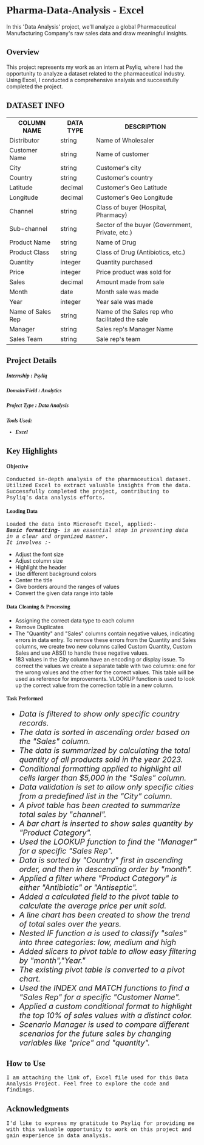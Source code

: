 <h1 style="font-family:verdana;">Pharma-Data-Analysis - Excel</h1> 
  <p>In this 'Data Analysis' project, we'll analyze a global Pharmaceutical     
     Manufacturing Company's raw sales data and draw meaningful insights.</p>
	
<h2 style="font-family:verdana;">Overview</h2>
  <p>This project represents my work as an intern at Psyliq, where I had the 
     opportunity to analyze a dataset related to the pharmaceutical industry. Using Excel, I conducted a 
     comprehensive analysis and successfully completed the project.</p>
	
<h2 style="font-family:verdana;">DATASET INFO</h2>
<div class="w3-container">
	<table class="w3-table-all w3-card-4">
		    <tr>
		      <th>COLUMN NAME</th>
		      <th>DATA TYPE</th>
		      <th>DESCRIPTION</th>
		    </tr>
		    <tr>
		      <td>Distributor</td>
		      <td>string</td>
		      <td>Name of Wholesaler</td>
		    </tr>
		    <tr>
		      <td>Customer Name</td>
		      <td>string</td>
		      <td>Name of customer</td>
		    </tr>
		    <tr>
		      <td>City</td>
		      <td>string</td>
		      <td>Customer's city</td>
		    </tr>
		    <tr>
		      <td>Country</td>
		      <td>string</td>
		      <td>Customer's country</td>
		    </tr>
		    <tr>
		        <td>Latitude</td>
		        <td>decimal</td>
		        <td>Customer's Geo Latitude</td>
		    </tr>
		    <tr>
		        <td>Longitude</td>
		        <td>decimal</td>
		        <td>Customer's Geo Longitude</td>
		    </tr>
		    <tr>
		        <td>Channel</td>
		        <td>string</td>
		        <td>Class of buyer (Hospital, Pharmacy)</td>
		    </tr>
		    <tr>
		        <td>Sub-channel</td>
		        <td>string</td>
		        <td>Sector of the buyer (Government, Private, etc.)</td>
		    </tr>    
		    <tr>
		      <td>Product Name</td>
		      <td>string</td>
		      <td>Name of Drug</td>
		    </tr>
		    <tr>
		      <td>Product Class</td>
		      <td>string</td>
		      <td>Class of Drug (Antibiotics, etc.)</td>
		    </tr>
		    <tr>
		      <td>Quantity</td>
		      <td>integer</td></td>
		      <td>Quantity purchased</td>
		    </tr>
		    <tr>
		      <td>Price</td>
		      <td>integer</td>
		      <td>Price product was sold for</td>
		    </tr>
		    <tr>
		        <td>Sales</td>
		        <td>decimal</td>
		        <td>Amount made from sale</td>
		    </tr>
		    <tr>
		      <td>Month</td>
		      <td>date</td>
		      <td>Month sale was made</td>
		    </tr>
		    <tr>
		      <td>Year</td>
		      <td>integer</td>
		      <td>Year sale was made</td>
		    </tr>
		    <tr>
		      <td>Name of Sales Rep</td>
		      <td>string</td>
		      <td>Name of the Sales rep who facilitated the sale</td>
		    </tr>
		    <tr>
		        <td>Manager</td>
		        <td>string</td>
		        <td>Sales rep's Manager Name</td>
		    </tr>
		    <tr>
		        <td>Sales Team</td>
		        <td>string</td>
		        <td>Sale rep's team</td>
		    </tr>
		</table>
 </div>
<h2 style="font-family:verdana;">Project Details</h2>
<h5 style="font-family:verdana;">Internship : Psyliq</h5>
<h5 style="font-family:verdana;">Domain/Field : Analytics</h5>
<h5 style="font-family:verdana;">Project Type : Data Analysis</h5>
<h5 style="font-family:verdana;">Tools Used:
<ul>
  <li>Excel</li>
</ul></h5>

<h2 style="font-family:verdana;">Key Highlights</h2>
<h4 style="font-family:verdana;">Objective</h4>
<p style="font-family:courier;">Conducted in-depth analysis of the pharmaceutical dataset. Utilized Excel to extract valuable insights from the data. Successfully completed the project, contributing to Psyliq's data analysis efforts.</p>

<h4 style="font-family:verdana;">Loading Data</h4>
<p style="font-family:courier;">Loaded the data into Microsoft Excel, applied:-<br>
<i><b>Basic formatting- </b> is an essential step in presenting data in a clear and organized manner.<br> 
	It involves :-</i>
        <ul>
          <li>Adjust the font size</li>
          <li>Adjust column size</li>
          <li>Highlight the header</li>
          <li>Use different background colors</li>
          <li>Center the title</li>
          <li>Give borders around the ranges of values</li>
	  <li>Convert the given data range into table</li>
        </ul>
    </li>
  </p>
  <h4 style="font-family:verdana;">Data Cleaning & Processing</h4>
  <ul>
	  <li>Assigning the correct data type to each column</li>
	  <li>Remove Duplicates</li>
   	  <li>The "Quantity" and "Sales" columns contain negative values, indicating errors in data entry. To 
              remove these errors from the Quantity and Sales columns, we create two new columns called 
              Custom Quantity, Custom Sales and use ABS() to handle these negative values.</li>
	  <li>183 values ​​in the City column have an encoding or display issue. To correct the values ​​we 
              create a separate table with two columns: one for the wrong values ​​and the other for the 
              correct values. This table will be used as reference for  improvements.
              VLOOKUP function is used to look up the correct value from the correction table in a new 
              column.</li>    	  
 </ul>
 <h4 style="font-family:verdana;">Task Performed</h4>
 <i><ul style="font-size:20px">
	 <li>Data is filtered to show only specific country records.</li>
	 <li>The data is sorted in ascending order based on the "Sales" column.</li>
	 <li>The data is summarized by calculating the total quantity of all products sold in the year 2023. 
         </li>
	 <li>Conditional formatting applied to highlight all cells larger than
             $5,000 in the "Sales" column.</li>
	 <li>Data validation is set to allow only specific cities from a predefined list in the "City" 
             column.</li>
	 <li>A pivot table has been created to summarize total sales by "channel".</li>
	 <li>A bar chart is inserted to show sales quantity by "Product Category".</li>
	 <li>Used the LOOKUP function to find the "Manager" for a specific "Sales Rep".</li>
	 <li>Data is sorted by "Country" first in ascending order, and then in descending order by "month".
         </li>
	 <li>Applied a filter  where "Product Category" is either "Antibiotic" or "Antiseptic".</li>
	 <li>Added a calculated field to the pivot table to calculate the average price per unit sold.</li>
	 <li>A line chart has been created to show the trend of total sales over the years.</li>
	 <li>Nested IF function a is used to classify "sales" into three categories:
             low, medium and high</li>
	 <li>Added slicers to pivot table to allow easy filtering by "month","Year."</li>
	 <li>The existing pivot table is converted to a pivot chart.</li>
	 <li>Used the INDEX and MATCH functions to find a "Sales Rep" for a specific "Customer Name".</li>
	 <li>Applied a custom conditional format to highlight the top 
             10% of sales values with a distinct color.</li>
	 <li>Scenario Manager is used to compare different scenarios for the future sales by changing 
             variables like "price" and "quantity".</li>
 </ul></i>

 <h2 style="font-family:verdana;">How to Use</h2>
 <p style="font-family:courier;">I am attaching the link of, Excel file used for this  Data Analysis Project. 
    Feel free to explore the code and findings.</p>

<h2 style="font-family:verdana;">Acknowledgments</h2>
<p style="font-family:courier;">I'd like to express my gratitude to Psyliq for providing me with this 
   valuable opportunity to work on this project and gain experience in data analysis.</p>
